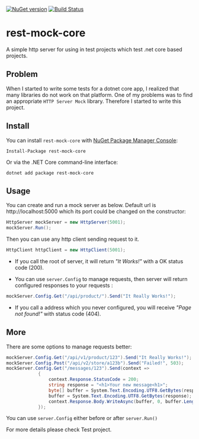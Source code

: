 [![NuGet version](https://badge.fury.io/nu/rest-mock-core.svg)](https://badge.fury.io/nu/rest-mock-core)
[![Build Status](https://benyblack.visualstudio.com/rest-mock-core/_apis/build/status/benyblack.rest-mock-core?branchName=main)](https://benyblack.visualstudio.com/rest-mock-core/_build/latest?definitionId=11&branchName=main)

# rest-mock-core
A simple http server for using in test projects which test .net core based projects.

## Problem
When I started to write some tests for a dotnet core app, I realized that many libraries do not work on that platform.
One of my problems was to find an appropriate `HTTP Server Mock` library. Therefore I started to write this project.

## Install
You can install `rest-mock-core` with [NuGet Package Manager Console](https://www.nuget.org/packages/rest-mock-core):
```console
Install-Package rest-mock-core 
```
Or via the .NET Core command-line interface:
```console
dotnet add package rest-mock-core
```    
## Usage
You can create and run a mock server as below. Default url is http://localhost:5000 which its port could be changed on the constructor:
```csharp
HttpServer mockServer = new HttpServer(5001);
mockServer.Run();
```
Then you can use any http client sending request to it.

```csharp
HttpClient httpClient = new HttpClient(5001);
```

* If you call the root of server, it will return *"It Works!"* with a OK status code (200).

* You can use `server.Config` to manage requests, then server will return configured responses to your requests :
```csharp
mockServer.Config.Get("/api/product/").Send("It Really Works!");
```
* If you call a address which you never configured, you will receive *"Page not found!"* with status code (404).

## More
There are some options to manage requests better:
```csharp
mockServer.Config.Get("/api/v1/product/123").Send("It Really Works!");
mockServer.Config.Post("/api/v2/store/a123b").Send("Failed!", 503);
mockServer.Config.Get("/messages/123").Send(context =>
            {
                context.Response.StatusCode = 200;
                string response = "<h1>Your new message<h1>";
                byte[] buffer = System.Text.Encoding.UTF8.GetBytes(response);
                buffer = System.Text.Encoding.UTF8.GetBytes(response);
                context.Response.Body.WriteAsync(buffer, 0, buffer.Length);
            });
```
You can use `server.Config` either before or after `server.Run()`

For more details please check Test project.
